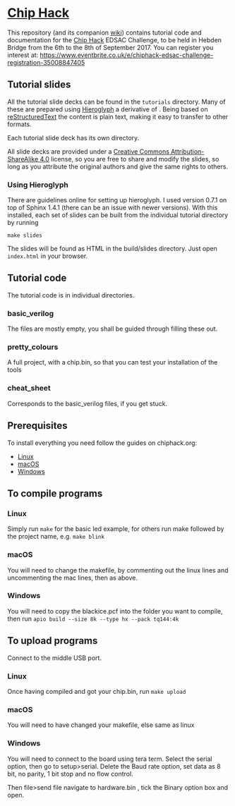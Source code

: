 # [Chip Hack](http://www.chiphack.org)

This repository (and its companion
[wiki](https://github.com/embecosm/chiphack/wiki)) contains tutorial code and
documentation for the [Chip Hack](http://www.chiphack.org) EDSAC Challenge, to
be held in Hebden Bridge from the 6th to the 8th of September 2017. You can
register you interest at:
https://www.eventbrite.co.uk/e/chiphack-edsac-challenge-registration-35008847405

## Tutorial slides

All the tutorial slide decks can be found in the `tutorials` directory.  Many
of these are prepared using
[Hieroglyph](http://docs.hieroglyph.io/en/latest/#) a derivative of .  Being
based on [reStructuredText](http://docutils.sourceforge.net/rst.html) the
content is plain text, making it easy to transfer to other formats.

Each tutorial slide deck has its own directory.

All slide decks are provided under a
[Creative Commons Attribution-ShareAlike 4.0](https://creativecommons.org/licenses/by-sa/4.0/legalcode)
license, so you are free to share and modify the slides, so long as you
attribute the original authors and give the same rights to others.

### Using Hieroglyph

There are guidelines online for setting up hieroglyph.  I used version 0.7.1
on top of Sphinx 1.4.1 (there can be an issue with newer versions).  With this
installed, each set of slides can be built from the individual tutorial
directory by running
```
make slides
```
The slides will be found as HTML in the build/slides directory. Just open
`index.html` in your browser.

## Tutorial code

The tutorial code is in individual directories.

### basic_verilog

The files are mostly empty, you shall be guided through filling these out.

### pretty_colours

A full project, with a chip.bin, so that you can test your installation of the tools

### cheat_sheet

Corresponds to the basic_verilog files, if you get stuck.

## Prerequisites

To install everything you need follow the guides on chiphack.org:
 - [Linux](http://chiphack.org/chiphack-2017-install-linux.html)
 - [macOS](http://chiphack.org/chiphack-2017-install-mac.html)
 - [Windows](http://chiphack.org/chiphack-2017-install-windows.html)

## To compile programs

### Linux

Simply run `make` for the basic led example, for others run make followed by
the project name, e.g. `make blink`

### macOS

You will need to change the makefile, by commenting out the linux lines and
uncommenting the mac lines, then as above.

### Windows

You will need to copy the blackice.pcf into the folder you want to compile,
then run `apio build --size 8k --type hx --pack tq144:4k`

## To upload programs

Connect to the middle USB port.

### Linux

Once having compiled and got your chip.bin, run `make upload`

### macOS

You will need to have changed your makefile, else same as linux

### Windows

You will need to connect to the board using tera term. Select the serial
option, then go to setup>serial. Delete the Baud rate option, set data as 8
bit, no parity, 1 bit stop and no flow control.

Then file>send file navigate to hardware.bin , tick the Binary option box and
open.
